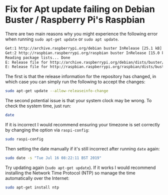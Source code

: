 # Fix for Apt update failing on Debian Buster / Raspberry Pi's Raspbian

There are two main reasons why you might experience the following error when running `sudo apt-get update` or `sudo apt update`.

```bash
Get:1 http://archive.raspberrypi.org/debian buster InRelease [25.1 kB]
Get:2 http://raspbian.raspberrypi.org/raspbian buster InRelease [15.0 kB]
Reading package lists... Done
E: Release file for http://archive.raspberrypi.org/debian/dists/buster/InRelease is not valid yet (invalid for another 1d 1h 1min 1s). Updates for this repository will not be applied.
E: Release file for http://raspbian.raspberrypi.org/raspbian/dists/buster/InRelease is not valid yet (invalid for another 1d 1h 1min 1s). Updates for this repository will not be applied.
```

The first is that the release information for the repository has changed, in which case you can simply run the following to accept the changes:

```bash
sudo apt-get update --allow-releaseinfo-change
```

The second potential issue is that your system clock may be wrong. To check the system time, just run:

```bash
date
```

If it is incorrect I would recommend ensuring your timezone is set correctly by changing the option via `raspi-config`:

```bash
sudo raspi-config
```

Then setting the date manually if it's still incorrect after running `date` again:

```bash
sudo date -s "Tue Jul 16 08:22:11 BST 2019"
```

Try updating again (`sudo apt-get update`). If it works I would recommend installing the Network Time Protocol (NTP) so manage the time automatically over the Internet:

```bash
sudo apt-get install ntp
```

